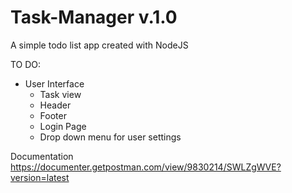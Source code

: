 # Task-Manager v.1.0
A simple todo list app created with NodeJS

TO DO:
- User Interface
  - Task view
  - Header
  - Footer
  - Login Page
  - Drop down menu for user settings
 
 
 Documentation https://documenter.getpostman.com/view/9830214/SWLZgWVE?version=latest
